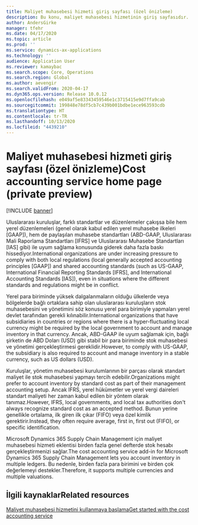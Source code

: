 ```yaml
---
title: Maliyet muhasebesi hizmeti giriş sayfası (özel önizleme)
description: Bu konu, maliyet muhasebesi hizmetinin giriş sayfasıdır.
author: AndersGirke
manager: tfehr
ms.date: 04/17/2020
ms.topic: article
ms.prod: ''
ms.service: dynamics-ax-applications
ms.technology: ''
audience: Application User
ms.reviewer: kamaybac
ms.search.scope: Core, Operations
ms.search.region: Global
ms.author: aevengir
ms.search.validFrom: 2020-04-17
ms.dyn365.ops.version: Release 10.0.12
ms.openlocfilehash: e049af5e83343459546e1c3715415e9d7ffa9cab
ms.sourcegitcommit: 199848e78df5cb7c439b001bdbe1ece963593cdb
ms.translationtype: HT
ms.contentlocale: tr-TR
ms.lasthandoff: 10/13/2020
ms.locfileid: "4439210"
---
```

# <a name="cost-accounting-service-home-page-private-preview"></a><span data-ttu-id="f1ecf-103">Maliyet muhasebesi hizmeti giriş sayfası (özel önizleme)</span><span class="sxs-lookup"><span data-stu-id="f1ecf-103">Cost accounting service home page (private preview)</span></span>

[!INCLUDE [banner](../includes/banner.md)]

<span data-ttu-id="f1ecf-104">Uluslararası kuruluşlar, farklı standartlar ve düzenlemeler çakışsa bile hem yerel düzenlemeleri (genel olarak kabul edilen yerel muhasebe ilkeleri \[GAAP\]), hem de paylaşılan muhasebe standartları (ABD-GAAP, Uluslararası Mali Raporlama Standartları \[IFRS\] ve Uluslararası Muhasebe Standartları \[IAS\] gibi) ile uyum sağlama konusunda giderek daha fazla baskı hissediyor.</span><span class="sxs-lookup"><span data-stu-id="f1ecf-104">International organizations are under increasing pressure to comply with both local regulations (local generally accepted accounting principles \[GAAP\]) and shared accounting standards (such as US-GAAP, International Financial Reporting Standards \[IFRS\], and International Accounting Standards \[IAS\]), even in situations where the different standards and regulations might be in conflict.</span></span>

<span data-ttu-id="f1ecf-105">Yerel para biriminde yüksek dalgalanmaların olduğu ülkelerde veya bölgelerde bağlı ortaklara sahip olan uluslararası kuruluşların stok muhasebesini ve yönetimini söz konusu yerel para birimiyle yapmaları yerel devlet tarafından gerekli kılınabilir.</span><span class="sxs-lookup"><span data-stu-id="f1ecf-105">International organizations that have subsidiaries in countries or regions where there is a hyper-fluctuating local currency might be required by the local government to account and manage inventory in that currency.</span></span> <span data-ttu-id="f1ecf-106">Ancak, ABD-GAAP ile uyum sağlamak için, bağlı şirketin de ABD Doları (USD) gibi stabil bir para biriminde stok muhasebesi ve yönetimi gerçekleştirmesi gereklidir.</span><span class="sxs-lookup"><span data-stu-id="f1ecf-106">However, to comply with US-GAAP, the subsidiary is also required to account and manage inventory in a stable currency, such as US dollars (USD).</span></span>

<span data-ttu-id="f1ecf-107">Kuruluşlar, yönetim muhasebesi kurulumlarının bir parçası olarak standart maliyet ile stok muhasebesi yapmayı tercih edebilir.</span><span class="sxs-lookup"><span data-stu-id="f1ecf-107">Organizations might prefer to account inventory by standard cost as part of their management accounting setup.</span></span> <span data-ttu-id="f1ecf-108">Ancak IFRS, yerel hükümetler ve yerel vergi daireleri standart maliyeti her zaman kabul edilen bir yöntem olarak tanımaz.</span><span class="sxs-lookup"><span data-stu-id="f1ecf-108">However, IFRS, local governments, and local tax authorities don't always recognize standard cost as an accepted method.</span></span> <span data-ttu-id="f1ecf-109">Bunun yerine genellikle ortalama, ilk giren ilk çıkar (FIFO) veya özel kimlik gerektirir.</span><span class="sxs-lookup"><span data-stu-id="f1ecf-109">Instead, they often require average, first in, first out (FIFO), or specific identification.</span></span>

<span data-ttu-id="f1ecf-110">Microsoft Dynamics 365 Supply Chain Management için maliyet muhasebesi hizmeti eklentisi birden fazla genel defterde stok hesabı gerçekleştirmenizi sağlar.</span><span class="sxs-lookup"><span data-stu-id="f1ecf-110">The cost accounting service add-in for Microsoft Dynamics 365 Supply Chain Management lets you account inventory in multiple ledgers.</span></span> <span data-ttu-id="f1ecf-111">Bu nedenle, birden fazla para birimini ve birden çok değerlemeyi destekler.</span><span class="sxs-lookup"><span data-stu-id="f1ecf-111">Therefore, it supports multiple currencies and multiple valuations.</span></span>

## <a name="related-resources"></a><span data-ttu-id="f1ecf-112">İlgili kaynaklar</span><span class="sxs-lookup"><span data-stu-id="f1ecf-112">Related resources</span></span>

[<span data-ttu-id="f1ecf-113">Maliyet muhasebesi hizmetini kullanmaya başlama</span><span class="sxs-lookup"><span data-stu-id="f1ecf-113">Get started with the cost accounting service</span></span>](cost-accounting-service-get-started.md)
